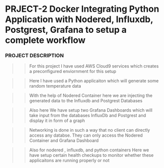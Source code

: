 # PRJECT-2 Docker Integrating Python Application with Nodered, Influxdb, Postgrest, Grafana to setup a complete workflow

### PROJECT DESCRIPTION

>> For this project I have used AWS Cloud9 services which creates a preconfigured enviornment for this setup

>> Here I have used a Python applicaiton which will generate some random temperature data

>> With the help of Nodered Container here we are injecting the generated data to the Influxdb and Postgrest Databases

>> Also here We have setup two Grafana Dashboards which will take input from the databases InfluxDb and Postgrest and display it in form of a graph

>> Networking is done in such a way that no client can directly access any databse. They can only access the Nodered Container and  Grafana Dashboard

>> Also for nodered , influxdb, and python containers Here we have setup certain health checkups to monitor whether these applicaitons are running properly or not


